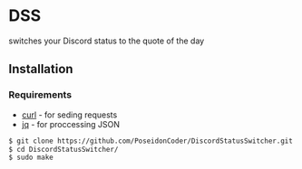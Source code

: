 # DSS
switches your Discord status to the quote of the day

## Installation

### Requirements
* [curl](https://github.com/curl/curl) - for seding requests
* [jq](https://github.com/stedolan/jq) - for proccessing JSON

```bash
$ git clone https://github.com/PoseidonCoder/DiscordStatusSwitcher.git
$ cd DiscordStatusSwitcher/
$ sudo make
```
